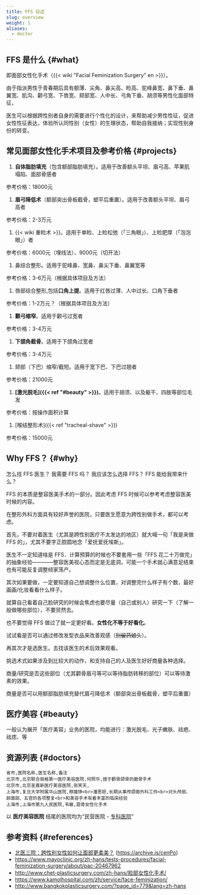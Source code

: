 ```yaml
---
title: FFS 综述
slug: overview
weight: 1
aliases:
  - doctor
---
```


## FFS 是什么 {#what}

即面部女性化手术（{{< wiki "Facial Feminization Surgery" en >}}）。

由于指派男性于青春期后具有额薄、尖角、鼻尖高、睑高、驼峰鼻宽、鼻下垂、鼻翼宽、肌沟、颧弓宽、下唇宽、颏部宽、人中长、弓角下垂、胡须等男性化面部特征，

医生可以根据跨性别者自身的需要进行个性化的设计，来帮助减少男性性征，促进女性性征表达，体验所认同性别（女性）的生理状态，帮助自我接纳；实现性别身份的转变。

## 常见面部女性化手术项目及参考价格 {#projects}

1. **自体脂肪填充**（包含额部脂肪填充）。适用于改善额头平坦、眉弓高、苹果肌塌陷、面部骨感者

参考价格：18000元

1. **眉弓降低术**（额部突出骨板截骨，塑平后重置）。适用于改善额头平坦、眉弓高者

参考价格：2-3万元

1. {{< wiki 重睑术 >}}。适用于单睑、上睑松弛（「三角眼」）、上睑肥厚（「泡泡眼」）者

参考价格：6000元（埋线法）、9000元（切开法）

1. 鼻综合整形。适用于驼峰鼻、宽鼻、鼻尖下垂、鼻翼宽等

参考价格：3-6万元（根据具体项目及方法）

1. 唇部综合整形,包括**口角上提**。适用于红唇过薄、人中过长、口角下垂者

参考价格：1-2万元？（根据具体项目及方法）

1. **颧弓缩窄**。适用于颧弓过宽者

参考价格：3-4万元

1. **下颌角截骨**。适用于下颌角过宽者

参考价格：3-4万元

1. 颏部（下巴）缩窄/截短。适用于宽下巴、下巴过翘者

参考价格：21000元

1. **[激光脱毛]({{< ref "#beauty" >}})**。适用于胡须、以及躯干、四肢等部位毛发

参考价格：按操作面积计算

1. [喉结整形术]({{< ref "tracheal-shave" >}})

参考价格：15000元

## Why FFS？ {#why}

怎么找 FFS 医生？
我需要 FFS 吗？
我应该怎么选择 FFS？
FFS 能给我带来什么？

FFS 的本质是整容医美手术的一部分。因此考虑 FFS 时候可以参考考虑整容医美时候的内容。

在整形外科方面具有较好声誉的医院，只要医生愿意为跨性别做手术，都可以考虑。

首先，不要对着医生（尤其是跨性别医疗不太发达的地区）就大喊一句「我是来做 FFS 的」，尤其不要字正腔圆地念「爱抚爱抚埃斯」。

医生不一定知道啥是 FFS．计算预算的时候也不要套用一些「FFS 花二十万做完」的抽象经验————整容医美视心态而定是无底洞，可能一个手术就心满意足结束也有可能反复调整倾家荡产。

其次如果要做，一定要知道自己想调整什么位置，对调整完什么样子有个数，最好画画/化妆看看什么样子。

就算自己看着自己脸研究的时候会焦虑也要尽量（自己或别人）研究一下（了解一般做哪些部位），不要贸然去。

也不要觉得 FFS 做过了就一定更好看。**女性化不等于好看化**。

试试看是否可以通过修改发型衣品来改善观感（~~别留药娘头~~）。

再其次才是选医生。去找该医生的术后效果观看。

挑选术式如果涉及到比较大的动作，和支持自己的人及医生好好商量各种选择。

商量/研究是否这些部位（尤其颧骨眉弓等可以等待脂肪转移的部位）可以等待激素的效果。

商量是否可以用额部脂肪填充替代眉弓降低术（额部突出骨板截骨，塑平后重置）

## 医疗美容 {#beauty}

一般认为展开「医疗美容」业务的医院，均能进行：激光脱毛、光子嫩肤、祛疤、祛痣、等

## 资源列表 {#doctors}

```csv
省市,医院名称,医生名称,备注
北京市,北京联合丽格第一医疗美容医院,何照华,擅于颧骨颌骨的磨骨手术
北京市,北京圣嘉新医疗美容医院,张笑天,
上海市,复旦大学附属华山医院,穆雄铮<br>潘思妲,长期从事颅颌面外科工作<br>对头颅部、颜面部、五官的各项整复<br>和美容手术有着丰富的临床经验
上海市,上海市第九人民医院,韦敏,眉骨女性化手术
```

以 **医疗美容医院** 结尾的医院均为“民营医院 - [专科医院](http://www.nhc.gov.cn/yzygj/s3576/201706/4d84820f321144c290ddaacba53cb590.shtml)”

## 参考资料 {#references}

- [北医三院：跨性别女性如何让面部更柔美？](https://mp.weixin.qq.com/s/U11GPVQ8jKapB35auN6xAQ) (<https://archive.is/cenPo>)
- <https://www.mayoclinic.org/zh-hans/tests-procedures/facial-feminization-surgery/about/pac-20467962>
- <http://www.chet-plasticsurgery.com/zh-hans/脸部女性化手术/>
- <https://www.kamolhospital.com/zh/service/face-feminization/>
- <http://www.bangkokplasticsurgery.com/?page_id=779&lang=zh-hans>
